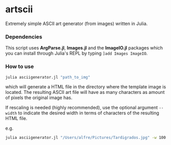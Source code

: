 # artscii
Extremely simple ASCII art generator (from images) written in Julia.


### Dependencies
This script uses **ArgParse.jl**, **Images.jl** and the **ImageIO.jl** packages
which you can install through Julia's REPL by typing `]add Images ImageIO`.


### How to use

```bash
julia asciigenerator.jl "path_to_img"
```

which will generate a HTML file in the directory where the template image is
located. The resulting ASCII art file will have as many characters as amount of
pixels the original image has.

If rescaling is needed (highly recommended), use the optional argument `--width`
to indicate the desired width in terms of characters of the resulting HTML
file.

e.g.
```bash
julia asciigenerator.jl "/Users/alfre/Pictures/Tardigrados.jpg" -w 100
```

